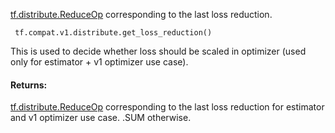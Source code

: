 [tf.distribute.ReduceOp](https://www.tensorflow.org/api_docs/python/tf/distribute/ReduceOp) corresponding to the last loss reduction.


```
 tf.compat.v1.distribute.get_loss_reduction()
```

This is used to decide whether loss should be scaled in optimizer (used only for estimator + v1 optimizer use case).
#### Returns:
[tf.distribute.ReduceOp](https://www.tensorflow.org/api_docs/python/tf/distribute/ReduceOp) corresponding to the last loss reduction for estimator and v1 optimizer use case. .SUM otherwise.

